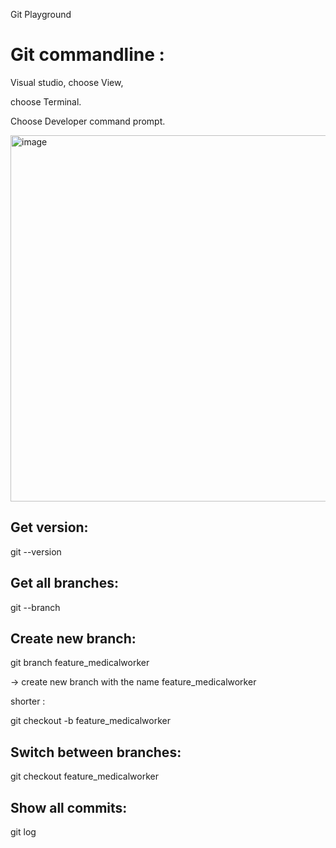 Git Playground

# Git commandline :

Visual studio, choose View, 

choose Terminal.

Choose Developer command prompt.

<img width="766" height="586" alt="image" src="https://github.com/user-attachments/assets/fc1ece0e-d234-4aba-97b3-c2be3b7f004e" />

## Get version:

git --version

## Get all branches:

git --branch

## Create new branch:

git branch feature_medicalworker

-> create new branch with the name feature_medicalworker

shorter :

git checkout -b feature_medicalworker

## Switch between branches:

git checkout feature_medicalworker

## Show all commits:

git log
